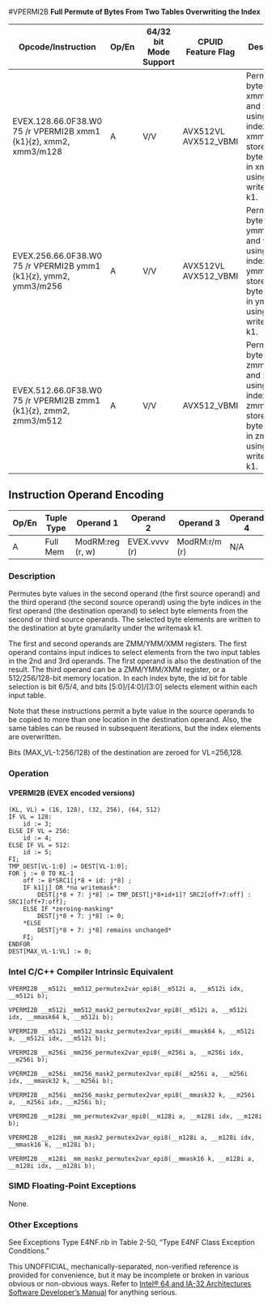 #VPERMI2B
**Full Permute of Bytes From Two Tables Overwriting the Index**

| Opcode/Instruction                                               | Op/En | 64/32 bit Mode Support | CPUID Feature Flag   | Description                                                                                                           |
| ---------------------------------------------------------------- | ----- | ---------------------- | -------------------- | --------------------------------------------------------------------------------------------------------------------- |
| EVEX.128.66.0F38.W0 75 /r VPERMI2B xmm1 {k1}{z}, xmm2, xmm3/m128 | A     | V/V                    | AVX512VL AVX512_VBMI | Permute bytes in xmm3/m128 and xmm2 using byte indexes in xmm1 and store the byte results in xmm1 using writemask k1. |
| EVEX.256.66.0F38.W0 75 /r VPERMI2B ymm1 {k1}{z}, ymm2, ymm3/m256 | A     | V/V                    | AVX512VL AVX512_VBMI | Permute bytes in ymm3/m256 and ymm2 using byte indexes in ymm1 and store the byte results in ymm1 using writemask k1. |
| EVEX.512.66.0F38.W0 75 /r VPERMI2B zmm1 {k1}{z}, zmm2, zmm3/m512 | A     | V/V                    | AVX512_VBMI          | Permute bytes in zmm3/m512 and zmm2 using byte indexes in zmm1 and store the byte results in zmm1 using writemask k1. |

## Instruction Operand Encoding

| Op/En | Tuple Type | Operand 1        | Operand 2     | Operand 3     | Operand 4 |
| ----- | ---------- | ---------------- | ------------- | ------------- | --------- |
| A     | Full Mem   | ModRM:reg (r, w) | EVEX.vvvv (r) | ModRM:r/m (r) | N/A       |

### Description

Permutes byte values in the second operand (the first source operand) and the third operand (the second source operand) using the byte indices in the first operand (the destination operand) to select byte elements from the second or third source operands. The selected byte elements are written to the destination at byte granularity under the writemask k1.

The first and second operands are ZMM/YMM/XMM registers. The first operand contains input indices to select elements from the two input tables in the 2nd and 3rd operands. The first operand is also the destination of the result. The third operand can be a ZMM/YMM/XMM register, or a 512/256/128-bit memory location. In each index byte, the id bit for table selection is bit 6/5/4, and bits [5:0]/[4:0]/[3:0] selects element within each input table.

Note that these instructions permit a byte value in the source operands to be copied to more than one location in the destination operand. Also, the same tables can be reused in subsequent iterations, but the index elements are overwritten.

Bits (MAX_VL-1:256/128) of the destination are zeroed for VL=256,128.

### Operation

#### VPERMI2B (EVEX encoded versions)

```
(KL, VL) = (16, 128), (32, 256), (64, 512)
IF VL = 128:
    id := 3;
ELSE IF VL = 256:
    id := 4;
ELSE IF VL = 512:
    id := 5;
FI;
TMP_DEST[VL-1:0] := DEST[VL-1:0];
FOR j := 0 TO KL-1
    off := 8*SRC1[j*8 + id: j*8] ;
    IF k1[j] OR *no writemask*:
        DEST[j*8 + 7: j*8] := TMP_DEST[j*8+id+1]? SRC2[off+7:off] : SRC1[off+7:off];
    ELSE IF *zeroing-masking*
        DEST[j*8 + 7: j*8] := 0;
    *ELSE
        DEST[j*8 + 7: j*8] remains unchanged*
    FI;
ENDFOR
DEST[MAX_VL-1:VL] := 0;

```

### Intel C/C++ Compiler Intrinsic Equivalent

```
VPERMI2B __m512i _mm512_permutex2var_epi8(__m512i a, __m512i idx, __m512i b);

```

```
VPERMI2B __m512i _mm512_mask2_permutex2var_epi8(__m512i a, __m512i idx, __mmask64 k, __m512i b);

```

```
VPERMI2B __m512i _mm512_maskz_permutex2var_epi8(__mmask64 k, __m512i a, __m512i idx, __m512i b);

```

```
VPERMI2B __m256i _mm256_permutex2var_epi8(__m256i a, __m256i idx, __m256i b);

```

```
VPERMI2B __m256i _mm256_mask2_permutex2var_epi8(__m256i a, __m256i idx, __mmask32 k, __m256i b);

```

```
VPERMI2B __m256i _mm256_maskz_permutex2var_epi8(__mmask32 k, __m256i a, __m256i idx, __m256i b);

```

```
VPERMI2B __m128i _mm_permutex2var_epi8(__m128i a, __m128i idx, __m128i b);

```

```
VPERMI2B __m128i _mm_mask2_permutex2var_epi8(__m128i a, __m128i idx, __mmask16 k, __m128i b);

```

```
VPERMI2B __m128i _mm_maskz_permutex2var_epi8(__mmask16 k, __m128i a, __m128i idx, __m128i b);

```

### SIMD Floating-Point Exceptions

None.

### Other Exceptions

See Exceptions Type E4NF.nb in Table 2-50, “Type E4NF Class Exception Conditions.”

This UNOFFICIAL, mechanically-separated, non-verified reference is provided for convenience, but it may be
incomplete or broken in various obvious or non-obvious
ways. Refer to [Intel® 64 and IA-32 Architectures Software Developer’s Manual](https://software.intel.com/en-us/download/intel-64-and-ia-32-architectures-sdm-combined-volumes-1-2a-2b-2c-2d-3a-3b-3c-3d-and-4) for anything serious.
